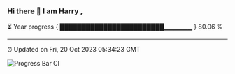 ### Hi there 👋 I am Harry , 

⏳ Year progress { ████████████████████████▁▁▁▁▁▁ } 80.06 %

---

⏰ Updated on Fri, 20 Oct 2023 05:34:23 GMT

![Progress Bar CI](https://github.com/duykhang68/duykhang68/workflows/Progress%20Bar%20CI/badge.svg)
